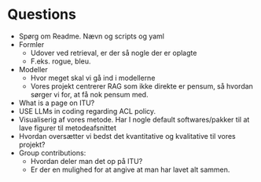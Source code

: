 # Questions

- Spørg om Readme. Nævn og scripts og yaml
- Formler
  - Udover ved retrieval, er der så nogle der er oplagte
  - F.eks. rogue, bleu.
- Modeller
  - Hvor meget skal vi gå ind i modellerne
  - Vores projekt centrerer RAG som ikke direkte er pensum, så hvordan sørger vi for, at få nok pensum med.
- What is a page on ITU?
- USE LLMs in coding regarding ACL policy.
- Visualiserig af vores metode. Har I nogle default softwares/pakker til at lave figurer til metodeafsnittet
- Hvordan oversætter vi bedst det kvantitative og kvalitative til vores projekt?
- Group contributions:
  - Hvordan deler man det op på ITU?
  - Er der en mulighed for at angive at man har lavet alt sammen.